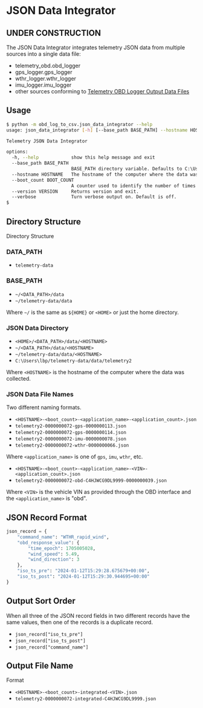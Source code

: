 # JSON Data Integrator

## **UNDER CONSTRUCTION**

The JSON Data Integrator integrates telemetry JSON data from multiple sources into a single data file:

- telemetry_obd.obd_logger
- gps_logger.gps_logger
- wthr_logger.wthr_logger
- imu_logger.imu_logger
- other sources conforming to [Telemetry OBD Logger Output Data Files](https://github.com/thatlarrypearson/telemetry-obd#telemetry-obd-logger-output-data-files)

## Usage

```bash
$ python -m obd_log_to_csv.json_data_integrator --help
usage: json_data_integrator [-h] [--base_path BASE_PATH] --hostname HOSTNAME --boot_count BOOT_COUNT [--version VERSION] [--verbose]

Telemetry JSON Data Integrator

options:
  -h, --help            show this help message and exit
  --base_path BASE_PATH
                        BASE_PATH directory variable. Defaults to C:\Users\runar/telemetry-data/data
  --hostname HOSTNAME   The hostname of the computer where the data was collected.
  --boot_count BOOT_COUNT
                        A counter used to identify the number of times the data collection computer booted since telemetry-counter was installed and configured.
  --version VERSION     Returns version and exit.
  --verbose             Turn verbose output on. Default is off.
$
```

## Directory Structure

Directory Structure

### DATA_PATH

- ```telemetry-data```

### BASE_PATH

- ```~/<DATA_PATH>/data```
- ```~/telemetry-data/data```

Where ```~/``` is the same as ```${HOME}``` or ```<HOME>``` or just the home directory.

### JSON Data Directory

- ```<HOME>/<DATA_PATH>/data/<HOSTNAME>```
- ```~/<DATA_PATH>/data/<HOSTNAME>```
- ```~/telemetry-data/data/<HOSTNAME>```
- ```C:\Users\lbp/telemetry-data/data/telemetry2```

Where ```<HOSTNAME>``` is the hostname of the computer where the data was collected.

### JSON Data File Names

Two different naming formats.

- ```<HOSTNAME>-<boot_count>-<application_name>-<application_count>.json```
- ```telemetry2-0000000072-gps-0000000113.json```
- ```telemetry2-0000000072-gps-0000000114.json```
- ```telemetry2-0000000072-imu-0000000078.json```
- ```telemetry2-0000000072-wthr-0000000066.json```

Where ```<application_name>``` is one of ```gps```, ```imu```, ```wthr```, etc. 

- ```<HOSTNAME>-<boot_count>-<application_name>-<VIN>-<application_count>.json```
- ```telemetry2-0000000072-obd-C4HJWCG9DL9999-0000000039.json```

Where ```<VIN>``` is the vehicle VIN as provided through the OBD interface and the ```<application_name>``` is "obd".

## JSON Record Format

```python
json_record = {
    "command_name": "WTHR_rapid_wind",
    "obd_response_value": {
        "time_epoch": 1705005028,
        "wind_speed": 5.49,
        "wind_direction": 3
    },
    "iso_ts_pre": "2024-01-12T15:29:28.675679+00:00",
    "iso_ts_post": "2024-01-12T15:29:30.944695+00:00"
}
```

## Output Sort Order

When all three of the JSON record fields in two different records have the same values, then one of the records is a duplicate record.

- ```json_record["iso_ts_pre"]```
- ```json_record["iso_ts_post"]```
- ```json_record["command_name"]```

## Output File Name

Format

- ```<HOSTNAME>-<boot_count>-integrated-<VIN>.json```
- ```telemetry2-0000000072-integrated-C4HJWCG9DL9999.json```

